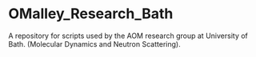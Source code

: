 # OMalley_Research_Bath
A repository for scripts used by the AOM research group at University of Bath. (Molecular Dynamics and Neutron Scattering).
